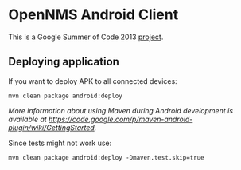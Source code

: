 # OpenNMS Android Client

This is a Google Summer of Code 2013 [project](https://www.google-melange.com/gsoc/project/google/gsoc2013/tsukanov/42001).


## Deploying application

If you want to deploy APK to all connected devices:

    mvn clean package android:deploy

*More information about using Maven during Android development is available at
https://code.google.com/p/maven-android-plugin/wiki/GettingStarted.*

Since tests might not work use:

    mvn clean package android:deploy -Dmaven.test.skip=true